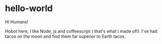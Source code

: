 # hello-world

Hi Humans!

Hobot here, I like Node, js and coffeescript ( that's what I made of!).
I've had tacos on the moon and find them far superior to Earth tacos.

